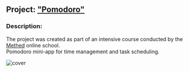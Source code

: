 ## Project: ["Pomodoro"](https://wee-owl.github.io/pomodoro/)  

### Description:  
The project was created as part of an intensive course conducted by the [Methed](https://methed.ru/) online school.  
Pomodoro mini-app for time management and task scheduling.  

![cover](https://user-images.githubusercontent.com/95621680/215707501-16750c09-8577-4b1e-97b9-155ab22751cf.png)

